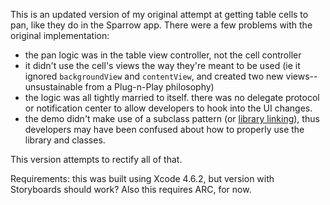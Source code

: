 This is an updated version of my original attempt at getting table cells to pan, like they do in the Sparrow app. There were a few problems with the original implementation:

- the pan logic was in the table view controller, not the cell controller
- it didn't use the cell's views the way they're meant to be used (ie it ignored `backgroundView` and `contentView`, and created two new views--unsustainable from a Plug-n-Play philosophy)
- the logic was all tightly married to itself. there was no delegate protocol or notification center to allow developers to hook into the UI changes.
- the demo didn't make use of a subclass pattern (or [library linking](https://gist.github.com/spilliams/5273740)), thus developers may have been confused about how to properly use the library and classes.

This version attempts to rectify all of that.

Requirements: this was built using Xcode 4.6.2, but version with Storyboards should work? Also this requires ARC, for now.